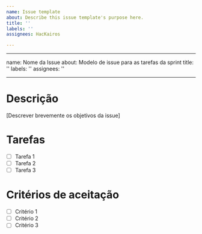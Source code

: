```yaml
---
name: Issue template
about: Describe this issue template's purpose here.
title: ''
labels: ''
assignees: HacKairos

---
```


---
name: Nome da Issue
about: Modelo de issue para as tarefas da sprint
title: ''
labels: ''
assignees: ''

---

# Descrição
[Descrever brevemente os objetivos da issue]

# Tarefas
- [ ] Tarefa 1
- [ ] Tarefa 2
- [ ] Tarefa 3

# Critérios de aceitação
- [ ] Critério 1
- [ ] Critério 2
- [ ] Critério 3
